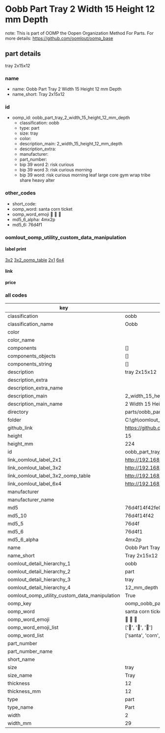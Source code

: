 # Oobb Part Tray 2 Width 15 Height 12 mm Depth  

note: This is part of OOMP the Oopen Organization Method For Parts. For more details: https://github.com/oomlout/oomp_base

##  part details
  



tray 2x15x12



### name
* name: Oobb Part Tray 2 Width 15 Height 12 mm Depth
* name_short: Tray 2x15x12 
### id
* oomp_id: oobb_part_tray_2_width_15_height_12_mm_depth
  * classification: oobb
  * type: part
  * size: tray
  * color: 
  * description_main: 2_width_15_height_12_mm_depth
  * description_extra: 
  * manufacturer: 
  * part_number: 
  * bip 39 word 2: risk curious
  * bip 39 word 3: risk curious morning
  * bip 39 word: risk curious morning leaf large core gym wrap tribe share heavy alter

### other_codes
* short_code: 
* oomp_word: santa corn ticket
* oomp_word_emoji :santa: :corn: :ticket:
* md5_6_alpha: 4mx2p
* md5_6: 76d4f1






### oomlout_oomp_utility_custom_data_manipulation
#### label print
[3x2](http://192.168.1.245:1112/?label=oomp%204mx2p)
[3x2_oomp_table](http://192.168.1.108:1112/?label=oomp%204mx2p)
[2x1](http://192.168.1.242:1112/?label=oomp%204mx2p)
[6x4](http://192.168.1.55:1112/?label=oomp%204mx2p)    

#### link

                              

#### price







### all codes 
| key | value |  
| --- | --- |  
| classification | oobb |  
| classification_name | Oobb |  
| color |  |  
| color_name |  |  
| components | [] |  
| components_objects | [] |  
| components_string | [] |  
| description | tray 2x15x12 |  
| description_extra |  |  
| description_extra_name |  |  
| description_main | 2_width_15_height_12_mm_depth |  
| description_main_name | 2 Width 15 Height 12 mm Depth |  
| directory | parts/oobb_part_tray_2_width_15_height_12_mm_depth |  
| folder | C:\gh\oomlout_oobb_version_4_generated_parts\parts\oobb_part_tray_2_width_15_height_12_mm_depth |  
| github_link | https://github.com/oomlout/oomlout_oomp_part_src/tree/main/parts/oobb_part_tray_2_width_15_height_12_mm_depth |  
| height | 15 |  
| height_mm | 224 |  
| id | oobb_part_tray_2_width_15_height_12_mm_depth |  
| link_oomlout_label_2x1 | http://192.168.1.242:1112/?label=oomp%204mx2p |  
| link_oomlout_label_3x2 | http://192.168.1.245:1112/?label=oomp%204mx2p |  
| link_oomlout_label_3x2_oomp_table | http://192.168.1.108:1112/?label=oomp%204mx2p |  
| link_oomlout_label_6x4 | http://192.168.1.55:1112/?label=oomp%204mx2p |  
| manufacturer |  |  
| manufacturer_name |  |  
| md5 | 76d4f14f42fe0d00c13e97eb1fcd7dd3 |  
| md5_10 | 76d4f14f42 |  
| md5_5 | 76d4f |  
| md5_6 | 76d4f1 |  
| md5_6_alpha | 4mx2p |  
| name | Oobb Part Tray 2 Width 15 Height 12 mm Depth |  
| name_short | Tray 2x15x12  |  
| oomlout_detail_hierarchy_1 | oobb |  
| oomlout_detail_hierarchy_2 | part |  
| oomlout_detail_hierarchy_3 | tray |  
| oomlout_detail_hierarchy_4 | 12_mm_depth |  
| oomlout_oomp_utility_custom_data_manipulation | True |  
| oomp_key | oomp_oobb_part_tray_2_width_15_height_12_mm_depth |  
| oomp_word | santa corn ticket |  
| oomp_word_emoji | :santa: :corn: :ticket: |  
| oomp_word_emoji_list | [':santa:', ':corn:', ':ticket:'] |  
| oomp_word_list | ['santa', 'corn', 'ticket'] |  
| part_number |  |  
| part_number_name |  |  
| short_name |  |  
| size | tray |  
| size_name | Tray |  
| thickness | 12 |  
| thickness_mm | 12 |  
| type | part |  
| type_name | Part |  
| width | 2 |  
| width_mm | 29 |  
